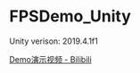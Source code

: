 # FPSDemo_Unity
Unity verison: 2019.4.1f1

[Demo演示视频 - Bilibili](https://www.bilibili.com/video/BV1j3411p7Ze?spm_id_from=333.999.0.0)
